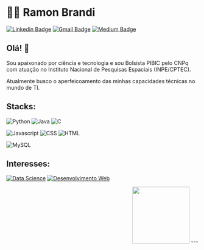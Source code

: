 
# :man_technologist: Ramon Brandi

[![Linkedin Badge](https://img.shields.io/badge/-LinkedIn-blue?style=flat-square&logo=Linkedin&logoColor=white&link=https://www.linkedin.com/in/ramonbrandi/)](https://www.linkedin.com/in/ramonbrandi/)
[![Gmail Badge](https://img.shields.io/badge/-Gmail-c14438?style=flat-square&logo=Gmail&logoColor=white&link=mailto:ramonbrand@gmail.com)](mailto:ramonbrand@gmail.com)
[![Medium Badge](https://img.shields.io/badge/-Medium-black?style=flat-square&logo=Medium&logoColor=white&link=https://medium.com/ramones-py)](https://medium.com/ramones-py)



## Olá! 👋

Sou apaixonado por ciência e tecnologia e sou Bolsista PIBIC pelo CNPq com atuação no Instituto Nacional de Pesquisas Espaciais (INPE/CPTEC).

Atualmente busco o aperfeicoamento das minhas capacidades técnicas no mundo de TI.



## Stacks:


![Python](https://img.shields.io/badge/-Python-yellow?style=flat-square&logo=Python&logoColor=white&link=https://github.com/RamonBrandi/)
![Java](https://img.shields.io/badge/-Java-red?style=flat-square&logo=Java&logoColor=White&link=https://github.com/RamonBrandi/)
![C](https://img.shields.io/badge/-Linguagem%20C-blue?style=flat-square&logo=C&logoColor=White&link=https://github.com/RamonBrandi/)

 
![Javascript](http://img.shields.io/badge/-Javascript-black?style=flat-square&logo=Javascript&logoColor=Yellow&link=https://github.com/RamonBrandi/)
![CSS](http://img.shields.io/badge/-CSS-blue?style=flat-square&logo=CSS3&logoColor=White&link=https://github.com/RamonBrandi/)
![HTML](http://img.shields.io/badge/-HTML-orange?style=flat-square&logo=HTML5&logoColor=white&link=https://github.com/RamonBrandi/)

![MySQL](https://img.shields.io/badge/-MySQL-4479A1?style=flat-square&logo=MySQL&logoColor=white&link=https://github.com/RamonBrandi/)


## Interesses:

[![Data Science](https://img.shields.io/badge/Data%20Science-orange?style=flat-square&logo=Jupyter&logoColor=white&link=https://github.com/RamonBrandi/)](https://github.com/RamonBrandi/Projetos-Data-Science)
[![Desenvolvimento Web](http://img.shields.io/badge/-Desenvolvimento%20Web-purple?style=flat-square&logo=Internet-explorer&logoColor=white&link=https://github.com/RamonBrandi/)](https://github.com/RamonBrandi/Projetos-Web)

<p align="right">
<img src="https://i.giphy.com/media/LMt9638dO8dftAjtco/200.webp" width="150">
---
